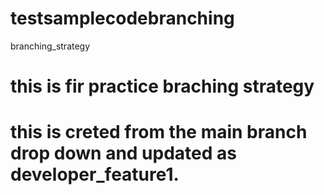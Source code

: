 # testsamplecodebranching
branching_strategy
# this is fir practice braching strategy
# this is creted from the main branch drop down and updated as developer_feature1.

